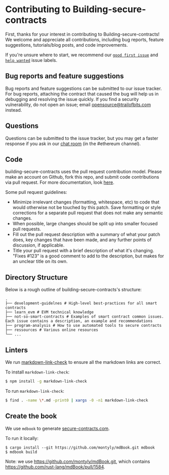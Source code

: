 # Contributing to Building-secure-contracts

First, thanks for your interest in contributing to Building-secure-contracts! We welcome and appreciate all contributions, including bug reports, feature suggestions, tutorials/blog posts, and code improvements.

If you're unsure where to start, we recommend our [`good first issue`](https://github.com/crytic/building-secure-contracts/issues?q=is%3Aissue+is%3Aopen+label%3A%22good+first+issue%22) and [`help wanted`](https://github.com/crytic/building-secure-contracts/issues?q=is%3Aissue+is%3Aopen+label%3A%22help+wanted%22) issue labels.

## Bug reports and feature suggestions

Bug reports and feature suggestions can be submitted to our issue tracker. For bug reports, attaching the contract that caused the bug will help us in debugging and resolving the issue quickly. If you find a security vulnerability, do not open an issue; email opensource@trailofbits.com instead.

## Questions

Questions can be submitted to the issue tracker, but you may get a faster response if you ask in our [chat room](https://empireslacking.herokuapp.com/) (in the #ethereum channel).

## Code

building-secure-contracts uses the pull request contribution model. Please make an account on Github, fork this repo, and submit code contributions via pull request. For more documentation, look [here](https://guides.github.com/activities/forking/).

Some pull request guidelines:

- Minimize irrelevant changes (formatting, whitespace, etc) to code that would otherwise not be touched by this patch. Save formatting or style corrections for a separate pull request that does not make any semantic changes.
- When possible, large changes should be split up into smaller focused pull requests.
- Fill out the pull request description with a summary of what your patch does, key changes that have been made, and any further points of discussion, if applicable.
- Title your pull request with a brief description of what it's changing. "Fixes #123" is a good comment to add to the description, but makes for an unclear title on its own.

## Directory Structure

Below is a rough outline of building-secure-contracts's structure:

```text
.
├── development-guidelnes # High-level best-practices for all smart contracts
├── learn_evm # EVM technical knowledge
├── not-so-smart-contracts # Examples of smart contract common issues. Each issue contains a description, an example and recommendations
├── program-analysis # How to use automated tools to secure contracts
├── ressources # Various online resources
└── ...
```

## Linters

We run [markdown-link-check](https://github.com/tcort/markdown-link-check) to ensure all the markdown links are correct.

To install `markdown-link-check`:

```bash
$ npm install -g markdown-link-check
```

To run `markdown-link-check`:

```bash
$ find . -name \*.md -print0 | xargs -0 -n1 markdown-link-check
```

## Create the book

We use `mdbook` to generate [secure-contracts.com](https://secure-contracts.com/).

To run it locally:

```
$ cargo install --git https://github.com/montyly/mdBook.git mdbook
$ mdbook build
```

Note: we use https://github.com/montyly/mdBook.git, which contains https://github.com/rust-lang/mdBook/pull/1584.

